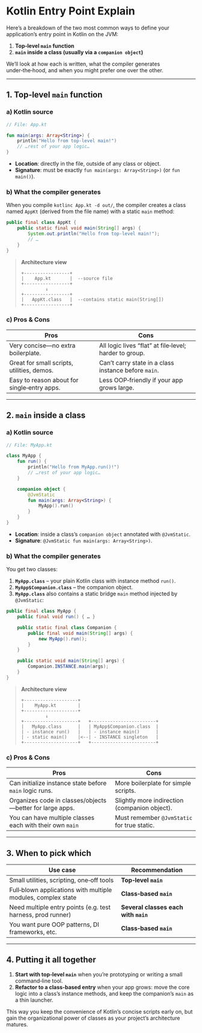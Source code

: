 # Kotlin Entry Point Explain
Here’s a breakdown of the two most common ways to define your application’s entry point in Kotlin on the JVM:

1. **Top‑level `main` function**
2. **`main` inside a class (usually via a `companion object`)**

We’ll look at how each is written, what the compiler generates under‑the‑hood, and when you might prefer one over the other.

---

## 1. Top‑level `main` function

### a) Kotlin source

```kotlin
// File: App.kt

fun main(args: Array<String>) {
    println("Hello from top‑level main!")
    // …rest of your app logic…
}
```

- **Location**: directly in the file, outside of any class or object.
- **Signature**: must be exactly `fun main(args: Array<String>)` (or `fun main()`).

### b) What the compiler generates

When you compile `kotlinc App.kt -d out/`, the compiler creates a class named `AppKt` (derived from the file name) with a static `main` method:

```java
public final class AppKt {
    public static final void main(String[] args) {
        System.out.println("Hello from top‑level main!");
        // …
    }
}
```
> **Architecture view**  
> ```
> +-----------------+
> |    App.kt       |  --source file
> +-----------------+
>          ↓
> +-----------------+
> |   AppKt.class   |  --contains static main(String[])
> +-----------------+
> ```

### c) Pros & Cons

| Pros                                              | Cons                                                     |
|---------------------------------------------------|----------------------------------------------------------|
| Very concise—no extra boilerplate.                | All logic lives “flat” at file‑level; harder to group.   |
| Great for small scripts, utilities, demos.        | Can’t carry state in a class instance before `main`.    |
| Easy to reason about for single‑entry apps.       | Less OOP‑friendly if your app grows large.               |

---

## 2. `main` inside a class

### a) Kotlin source

```kotlin
// File: MyApp.kt

class MyApp {
    fun run() {
        println("Hello from MyApp.run()!")
        // …rest of your app logic…
    }

    companion object {
        @JvmStatic
        fun main(args: Array<String>) {
            MyApp().run()
        }
    }
}
```

- **Location**: inside a class’s `companion object` annotated with `@JvmStatic`.
- **Signature**: `@JvmStatic fun main(args: Array<String>)`.

### b) What the compiler generates

You get two classes:

1. **`MyApp.class`** – your plain Kotlin class with instance method `run()`.  
2. **`MyApp$Companion.class`** – the companion object.  
3. **`MyApp.class`** also contains a static bridge `main` method injected by `@JvmStatic`:

```java
public final class MyApp {
    public final void run() { … }

    public static final class Companion {
        public final void main(String[] args) {
            new MyApp().run();
        }
    }

    public static void main(String[] args) {
        Companion.INSTANCE.main(args);
    }
}
```
> **Architecture view**  
> ```
> +--------------------+
> |    MyApp.kt        |
> +--------------------+
>          ↓
> +--------------------+   +------------------------+
> |   MyApp.class      |   | MyApp$Companion.class  |
> | - instance run()   |   | - instance main()      |
> | - static main()    |<--| - INSTANCE singleton   |
> +--------------------+   +------------------------+
> ```

### c) Pros & Cons

| Pros                                                     | Cons                                            |
|----------------------------------------------------------|-------------------------------------------------|
| Can initialize instance state before `main` logic runs. | More boilerplate for simple scripts.            |
| Organizes code in classes/objects—better for large apps. | Slightly more indirection (companion object).   |
| You can have multiple classes each with their own `main`| Must remember `@JvmStatic` for true static.     |

---

## 3. When to pick which

| Use case                                                          | Recommendation                            |
|-------------------------------------------------------------------|-------------------------------------------|
| Small utilities, scripting, one‑off tools                         | **Top‑level `main`**                      |
| Full‑blown applications with multiple modules, complex state      | **Class‐based `main`**                    |
| Need multiple entry points (e.g. test harness, prod runner)       | **Several classes each with `main`**      |
| You want pure OOP patterns, DI frameworks, etc.                   | **Class‐based `main`**                    |

---

## 4. Putting it all together

1. **Start with top‑level `main`** when you’re prototyping or writing a small command‑line tool.  
2. **Refactor to a class‑based entry** when your app grows: move the core logic into a class’s instance methods, and keep the companion’s `main` as a thin launcher.  

This way you keep the convenience of Kotlin’s concise scripts early on, but gain the organizational power of classes as your project’s architecture matures.
